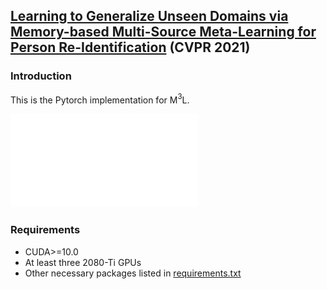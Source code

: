## [Learning to Generalize Unseen Domains via Memory-based Multi-Source Meta-Learning for Person Re-Identification](https://arxiv.org/abs/2012.00417) (CVPR 2021)

### Introduction
This is the Pytorch implementation for M$^3$L.

![](figures/overview.pdf)

### Requirements

- CUDA>=10.0
- At least three 2080-Ti GPUs 
- Other necessary packages listed in [requirements.txt](requirements.txt)